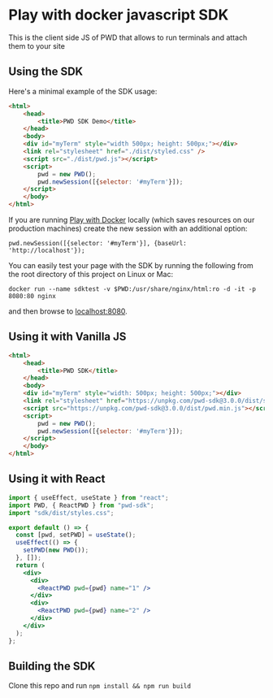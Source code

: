 # Play with docker javascript SDK

This is the client side JS of PWD that allows to run terminals and attach them to your site


## Using the SDK

Here's a minimal example of the SDK usage:


```html
<html>
    <head>
        <title>PWD SDK Demo</title>
    </head>
    <body>
    <div id="myTerm" style="width 500px; height: 500px;"></div>
    <link rel="stylesheet" href="./dist/styled.css" /> 
    <script src="./dist/pwd.js"></script>
    <script>
        pwd = new PWD();
        pwd.newSession([{selector: '#myTerm'}]);
    </script>                                                                         
    </body>
</html>
```
If you are running [Play with Docker](https://github.com/play-with-docker/play-with-docker) locally (which saves resources on our production machines) create the new session with an additional option:

```
pwd.newSession([{selector: '#myTerm'}], {baseUrl: 'http://localhost'});
```

You can easily test your page with the SDK by running the following from the root directory of this project on Linux or Mac:

```
docker run --name sdktest -v $PWD:/usr/share/nginx/html:ro -d -it -p 8080:80 nginx
```
and then browse to [localhost:8080](http://localhost:8080).


## Using it with Vanilla JS

```html
<html>
    <head>
        <title>PWD SDK</title>
    </head>
    <body>
    <div id="myTerm" style="width: 500px; height: 500px;"></div>
    <link rel="stylesheet" href="https://unpkg.com/pwd-sdk@3.0.0/dist/styles.css" /> 
    <script src="https://unpkg.com/pwd-sdk@3.0.0/dist/pwd.min.js"></script>
    <script>
        pwd = new PWD();
        pwd.newSession([{selector: '#myTerm'}]);
    </script>                                                                         
    </body>
</html>
```


## Using it with React

```jsx
import { useEffect, useState } from "react";
import PWD, { ReactPWD } from "pwd-sdk";
import "sdk/dist/styles.css";

export default () => {
  const [pwd, setPWD] = useState();
  useEffect(() => {
    setPWD(new PWD());
  }, []);
  return (
    <div>
      <div>
        <ReactPWD pwd={pwd} name="1" />
      </div>
      <div>
        <ReactPWD pwd={pwd} name="2" />
      </div>
    </div>
  );
};
```


## Building the SDK

Clone this repo and run `npm install && npm run build`
